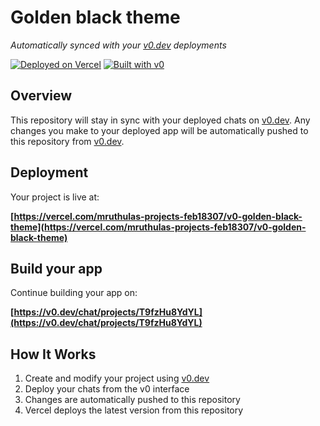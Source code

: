 # Golden black theme

*Automatically synced with your [v0.dev](https://v0.dev) deployments*

[![Deployed on Vercel](https://img.shields.io/badge/Deployed%20on-Vercel-black?style=for-the-badge&logo=vercel)](https://vercel.com/mruthulas-projects-feb18307/v0-golden-black-theme)
[![Built with v0](https://img.shields.io/badge/Built%20with-v0.dev-black?style=for-the-badge)](https://v0.dev/chat/projects/T9fzHu8YdYL)

## Overview

This repository will stay in sync with your deployed chats on [v0.dev](https://v0.dev).
Any changes you make to your deployed app will be automatically pushed to this repository from [v0.dev](https://v0.dev).

## Deployment

Your project is live at:

**[https://vercel.com/mruthulas-projects-feb18307/v0-golden-black-theme](https://vercel.com/mruthulas-projects-feb18307/v0-golden-black-theme)**

## Build your app

Continue building your app on:

**[https://v0.dev/chat/projects/T9fzHu8YdYL](https://v0.dev/chat/projects/T9fzHu8YdYL)**

## How It Works

1. Create and modify your project using [v0.dev](https://v0.dev)
2. Deploy your chats from the v0 interface
3. Changes are automatically pushed to this repository
4. Vercel deploys the latest version from this repository